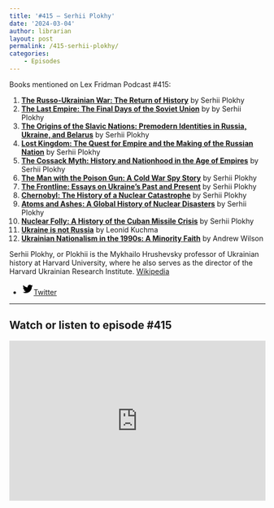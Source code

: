 ```yaml
---
title: '#415 – Serhii Plokhy'
date: '2024-03-04'
author: librarian
layout: post
permalink: /415-serhii-plokhy/
categories:
    - Episodes
---
```


Books mentioned on Lex Fridman Podcast #415:

1. <b><a href="https://amzn.to/48HbHlJ" target="_blank" rel="sponsored noopener noreferrer">The Russo-Ukrainian War: The Return of History</a></b> by Serhii Plokhy
2. <b><a href="https://amzn.to/48HioUO" target="_blank" rel="sponsored noopener noreferrer">The Last Empire: The Final Days of the Soviet Union</a></b> by by Serhii Plokhy
3. <b><a href="https://amzn.to/48LpE1H" target="_blank" rel="sponsored noopener noreferrer">The Origins of the Slavic Nations: Premodern Identities in Russia, Ukraine, and Belarus</a></b> by Serhii Plokhy
4. <b><a href="https://amzn.to/436Fx1Q" target="_blank" rel="sponsored noopener noreferrer">Lost Kingdom: The Quest for Empire and the Making of the Russian Nation</a></b> by Serhii Plokhy
5. <b><a href="https://amzn.to/3V1N4wE" target="_blank" rel="sponsored noopener noreferrer">The Cossack Myth: History and Nationhood in the Age of Empires</a></b> by Serhii Plokhy
6. <b><a href="https://amzn.to/4a27NF3" target="_blank" rel="sponsored noopener noreferrer">The Man with the Poison Gun: A Cold War Spy Story</a></b> by Serhii Plokhy
7. <b><a href="https://amzn.to/3T1iqRu" target="_blank" rel="sponsored noopener noreferrer">The Frontline: Essays on Ukraine’s Past and Present</a></b> by Serhii Plokhy
8. <b><a href="https://amzn.to/3IjIu5w" target="_blank" rel="sponsored noopener noreferrer">Chernobyl: The History of a Nuclear Catastrophe</a></b> by Serhii Plokhy
9. <b><a href="https://amzn.to/3T3d3Bt" target="_blank" rel="sponsored noopener noreferrer">Atoms and Ashes: A Global History of Nuclear Disasters</a></b> by Serhii Plokhy
10. <b><a href="https://amzn.to/434rBVZ" target="_blank" rel="sponsored noopener noreferrer">Nuclear Folly: A History of the Cuban Missile Crisis</a></b> by Serhii Plokhy
11. <b><a href="https://www.goodreads.com/book/show/22379116--" target="_blank">Ukraine is not Russia</a></b> by Leonid Kuchma
12. <b><a href="https://amzn.to/49YPHnm" target="_blank" rel="sponsored noopener noreferrer">Ukrainian Nationalism in the 1990s: A Minority Faith</a></b> by Andrew Wilson

<!--more-->

Serhii Plokhy, or Plokhii is the Mykhailo Hrushevsky professor of Ukrainian history at Harvard University, where he also serves as the director of the Harvard Ukrainian Research Institute. <a href="https://en.wikipedia.org/wiki/Serhii_Plokhy" target="_blank">Wikipedia</a>

- [<svg aria-hidden="true" focusable="false" height="24" version="1.1" viewbox="0 0 24 24" width="24" xmlns="http://www.w3.org/2000/svg"><path d="M22.23,5.924c-0.736,0.326-1.527,0.547-2.357,0.646c0.847-0.508,1.498-1.312,1.804-2.27 c-0.793,0.47-1.671,0.812-2.606,0.996C18.324,4.498,17.257,4,16.077,4c-2.266,0-4.103,1.837-4.103,4.103 c0,0.322,0.036,0.635,0.106,0.935C8.67,8.867,5.647,7.234,3.623,4.751C3.27,5.357,3.067,6.062,3.067,6.814 c0,1.424,0.724,2.679,1.825,3.415c-0.673-0.021-1.305-0.206-1.859-0.513c0,0.017,0,0.034,0,0.052c0,1.988,1.414,3.647,3.292,4.023 c-0.344,0.094-0.707,0.144-1.081,0.144c-0.264,0-0.521-0.026-0.772-0.074c0.522,1.63,2.038,2.816,3.833,2.85 c-1.404,1.1-3.174,1.756-5.096,1.756c-0.331,0-0.658-0.019-0.979-0.057c1.816,1.164,3.973,1.843,6.29,1.843 c7.547,0,11.675-6.252,11.675-11.675c0-0.178-0.004-0.355-0.012-0.531C20.985,7.47,21.68,6.747,22.23,5.924z"></path></svg><span class="wp-block-social-link-label screen-reader-text">Twitter</span>](https://twitter.com/splokhy)

- - - - - -

## Watch or listen to episode #415

<iframe width="100%" height="315" src="https://www.youtube.com/embed/qa-wl8_wpZA?si=Ns1AhYm9JgT8hqy0" title="YouTube video player" frameborder="0" allow="accelerometer; autoplay; clipboard-write; encrypted-media; gyroscope; picture-in-picture; web-share" allowfullscreen></iframe>